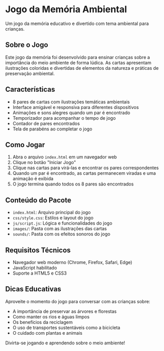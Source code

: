 # Jogo da Memória Ambiental

Um jogo da memória educativo e divertido com tema ambiental para crianças.

## Sobre o Jogo

Este jogo da memória foi desenvolvido para ensinar crianças sobre a importância do meio ambiente de forma lúdica. As cartas apresentam ilustrações coloridas e divertidas de elementos da natureza e práticas de preservação ambiental.

## Características

- 8 pares de cartas com ilustrações temáticas ambientais
- Interface amigável e responsiva para diferentes dispositivos
- Animações e sons alegres quando um par é encontrado
- Temporizador para acompanhar o tempo de jogo
- Contador de pares encontrados
- Tela de parabéns ao completar o jogo

## Como Jogar

1. Abra o arquivo `index.html` em um navegador web
2. Clique no botão "Iniciar Jogo"
3. Clique nas cartas para virá-las e encontrar os pares correspondentes
4. Quando um par é encontrado, as cartas permanecem viradas e uma animação é exibida
5. O jogo termina quando todos os 8 pares são encontrados

## Conteúdo do Pacote

- `index.html`: Arquivo principal do jogo
- `css/style.css`: Estilos e layout do jogo
- `js/script.js`: Lógica e funcionalidades do jogo
- `images/`: Pasta com as ilustrações das cartas
- `sounds/`: Pasta com os efeitos sonoros do jogo

## Requisitos Técnicos

- Navegador web moderno (Chrome, Firefox, Safari, Edge)
- JavaScript habilitado
- Suporte a HTML5 e CSS3

## Dicas Educativas

Aproveite o momento do jogo para conversar com as crianças sobre:
- A importância de preservar as árvores e florestas
- Como manter os rios e águas limpos
- Os benefícios da reciclagem
- O uso de transportes sustentáveis como a bicicleta
- O cuidado com plantas e animais

Divirta-se jogando e aprendendo sobre o meio ambiente!
